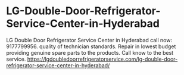 # LG-Double-Door-Refrigerator-Service-Center-in-Hyderabad
LG Double Door Refrigerator Service Center in Hyderabad call now: 9177799956.  quality of technician standards. Repair in lowest budget providing genuine spare parts to the products.  Call know to the best service.  https://lgdoubledoorrefrigeratorservice.com/lg-double-door-refrigerator-service-center-in-hyderabad/
